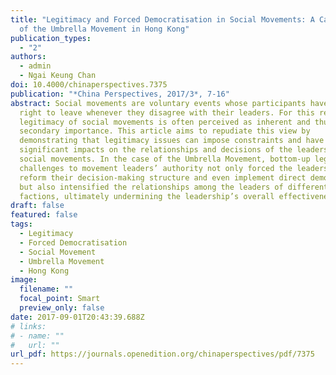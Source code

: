```yaml
---
title: "Legitimacy and Forced Democratisation in Social Movements: A Case Study
  of the Umbrella Movement in Hong Kong"
publication_types:
  - "2"
authors:
  - admin
  - Ngai Keung Chan
doi: 10.4000/chinaperspectives.7375
publication: "*China Perspectives, 2017/3*, 7-16"
abstract: Social movements are voluntary events whose participants have the
  right to leave whenever they disagree with their leaders. For this reason, the
  legitimacy of social movements is often perceived as inherent and thus of only
  secondary importance. This article aims to repudiate this view by
  demonstrating that legitimacy issues can impose constraints and have
  significant impacts on the relationships and decisions of the leaders of
  social movements. In the case of the Umbrella Movement, bottom-up legitimacy
  challenges to movement leaders’ authority not only forced the leaders to
  reform their decision-making structure and even implement direct democracy,
  but also intensified the relationships among the leaders of different
  factions, ultimately undermining the leadership’s overall effectiveness.
draft: false
featured: false
tags:
  - Legitimacy
  - Forced Democratisation
  - Social Movement
  - Umbrella Movement
  - Hong Kong
image:
  filename: ""
  focal_point: Smart
  preview_only: false
date: 2017-09-01T20:43:39.688Z
# links:
# - name: ""
#   url: ""
url_pdf: https://journals.openedition.org/chinaperspectives/pdf/7375
---
```

